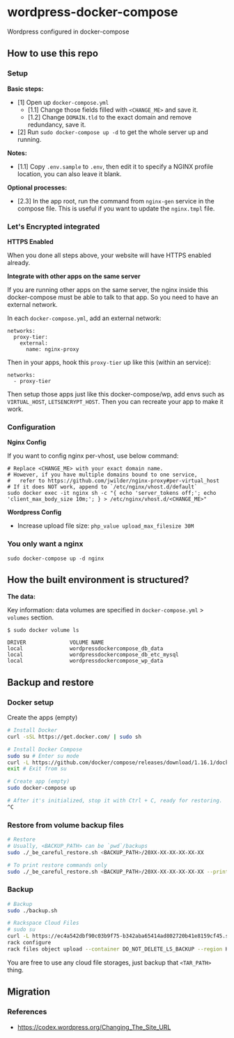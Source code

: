 # wordpress-docker-compose
Wordpress configured in docker-compose

## How to use this repo

### Setup

**Basic steps:**

- [1] Open up `docker-compose.yml`
  - [1.1] Change those fields filled with `<CHANGE_ME>` and save it.
  - [1.2] Change `DOMAIN.tld` to the exact domain and remove redundancy, save it.
- [2] Run `sudo docker-compose up -d` to get the whole server up and running.

**Notes:**

- [1.1] Copy `.env.sample` to `.env`, then edit it to specify a NGINX profile location, you can also leave it blank.


**Optional processes:**

- [2.3] In the app root, run the command from `nginx-gen` service in the compose file. This is useful if you want to update the `nginx.tmpl` file.

### Let's Encrypted integrated

**HTTPS Enabled**

When you done all steps above, your website will have HTTPS enabled already.

**Integrate with other apps on the same server**

If you are running other apps on the same server, the nginx inside this docker-compose must be able to talk to that app. So you need to have an external network.

In each `docker-compose.yml`, add an external network:

```
networks:
  proxy-tier:
    external:
      name: nginx-proxy
```

Then in your apps, hook this `proxy-tier` up like this (within an service):

```
networks:
  - proxy-tier
```

Then setup those apps just like this docker-compose/wp, add envs such as `VIRTUAL_HOST`, `LETSENCRYPT_HOST`. Then you can recreate your app to make it work.

### Configuration

**Nginx Config**

If you want to config nginx per-vhost, use below command:

```
# Replace <CHANGE_ME> with your exact domain name.
# However, if you have multiple domains bound to one service, 
#   refer to https://github.com/jwilder/nginx-proxy#per-virtual_host
# If it does NOT work, append to `/etc/nginx/vhost.d/default`
sudo docker exec -it nginx sh -c "{ echo 'server_tokens off;'; echo 'client_max_body_size 10m;'; } > /etc/nginx/vhost.d/<CHANGE_ME>"
```

**Wordpress Config**

- Increase upload file size: `php_value upload_max_filesize 30M`

### You only want a nginx

```
sudo docker-compose up -d nginx
```

## How the built environment is structured?

**The data:**

Key information: data volumes are specified in `docker-compose.yml` > `volumes` section.

```
$ sudo docker volume ls

DRIVER              VOLUME NAME
local               wordpressdockercompose_db_data
local               wordpressdockercompose_db_etc_mysql
local               wordpressdockercompose_wp_data
```

## Backup and restore

### Docker setup

Create the apps (empty)

```bash
# Install Docker
curl -sSL https://get.docker.com/ | sudo sh

# Install Docker Compose
sudo su # Enter su mode
curl -L https://github.com/docker/compose/releases/download/1.16.1/docker-compose-`uname -s`-`uname -m` > /usr/local/bin/docker-compose && chmod +x /usr/local/bin/docker-compose
exit # Exit from su

# Create app (empty)
sudo docker-compose up

# After it's initialized, stop it with Ctrl + C, ready for restoring.
^C
```

### Restore from volume backup files

```bash
# Restore
# Usually, <BACKUP_PATH> can be `pwd`/backups
sudo ./_be_careful_restore.sh <BACKUP_PATH>/20XX-XX-XX-XX-XX-XX

# To print restore commands only
sudo ./_be_careful_restore.sh <BACKUP_PATH>/20XX-XX-XX-XX-XX-XX --print
```

### Backup

```bash
# Backup
sudo ./backup.sh

# Rackspace Cloud Files
# sudo su
curl -L https://ec4a542dbf90c03b9f75-b342aba65414ad802720b41e8159cf45.ssl.cf5.rackcdn.com/1.2/Linux/amd64/rack > /usr/local/bin/rack && chmod +x /usr/local/bin/rack
rack configure
rack files object upload --container DO_NOT_DELETE_LS_BACKUP --region HKG --name <PROJ_NAME>/<TAR_FILE_NAME>-backup.`date +"%Y-%m-%d-%H-%M-%S"`.tar.gz --file <TAR_PATH>
```

You are free to use any cloud file storages, just backup that `<TAR_PATH>` thing.

## Migration

### References

- https://codex.wordpress.org/Changing_The_Site_URL
